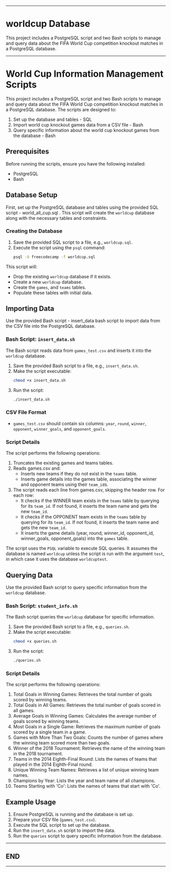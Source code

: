 
---

# worldcup Database
This project includes a PostgreSQL script and two Bash scripts to manage and query data about the FIFA World Cup competition knockout matches in a PostgreSQL database.

---

# World Cup Information Management Scripts

This project includes a PostgreSQL script and two Bash scripts to manage and query data about the FIFA World Cup competition knockout matches in a PostgreSQL database. The scripts are designed to:
1. Set up the database and tables - SQL
2. Import world cup knockout games data from a CSV file - Bash
3. Query specific information about the world cup knockout games from the database - Bash

## Prerequisites

Before running the scripts, ensure you have the following installed:

- PostgreSQL
- Bash

## Database Setup

First, set up the PostgreSQL database and tables using the provided SQL script - world_all_cup.sql . This script will create the `worldcup` database along with the necessary tables and constraints.

### Creating the Database

1. Save the provided SQL script to a file, e.g., `worldcup.sql`.
2. Execute the script using the `psql` command:
   ```bash
   psql -U freecodecamp -f worldcup.sql
   ```

This script will:

- Drop the existing `worldcup` database if it exists.
- Create a new `worldcup` database.
- Create the `games`, and `teams` tables.
- Populate these tables with initial data.

## Importing Data

Use the provided Bash script - insert_data bash script to import data from the CSV file into the PostgreSQL database.

### Bash Script: `insert_data.sh`

The Bash script reads data from `games_test.csv` and inserts it into the `worldcup` database.

1. Save the provided Bash script to a file, e.g., `insert_data.sh`.
2. Make the script executable:
   ```bash
   chmod +x insert_data.sh
   ```
3. Run the script:
   ```bash
   ./insert_data.sh
   ```

### CSV File Format

- `games_test.csv` should contain six columns: `year`, `round`, `winner`, `opponent`, `winner_goals`, and `opponent_goals`.

### Script Details

The script performs the following operations:

1. Truncates the existing games and teams tables.
2. Reads games.csv and:
   - Inserts new teams if they do not exist in the `teams` table.
   - Inserts game details into the games table, associating the winner and opponent teams using their `team_id`s.
3. The script reads each line from games.csv, skipping the header row. For each row:
   - It checks if the WINNER team exists in the `teams` table by querying for its `team_id`. If not found, it inserts the team name and gets the new `team_id`.
   - It checks if the OPPONENT team exists in the `teams` table by querying for its `team_id`. If not found, it inserts the team name and gets the new `team_id`.
   - It inserts the game details (year, round, winner_id, opponent_id, winner_goals, opponent_goals) into the `games` table.

The script uses the `PSQL` variable to execute SQL queries. It assumes the database is named `worldcup` unless the script is run with the argument `test`, in which case it uses the database `worldcuptest`.

## Querying Data

Use the provided Bash script to query specific information from the `worldcup` database.

### Bash Script: `student_info.sh`

The Bash script queries the `worldcup` database for specific information.

1. Save the provided Bash script to a file, e.g., `queries.sh`.
2. Make the script executable:
   ```bash
   chmod +x queries.sh
   ```
3. Run the script:
   ```bash
   ./queries.sh
   ```

### Script Details

The script performs the following operations:

1. Total Goals in Winning Games: Retrieves the total number of goals scored by winning teams.
2. Total Goals in All Games: Retrieves the total number of goals scored in all games.
3. Average Goals in Winning Games: Calculates the average number of goals scored by winning teams.
4. Most Goals in a Single Game: Retrieves the maximum number of goals scored by a single team in a game.
5. Games with More Than Two Goals: Counts the number of games where the winning team scored more than two goals.
6. Winner of the 2018 Tournament: Retrieves the name of the winning team in the 2018 tournament.
7. Teams in the 2014 Eighth-Final Round: Lists the names of teams that played in the 2014 Eighth-Final round.
8. Unique Winning Team Names: Retrieves a list of unique winning team names.
9. Champions by Year: Lists the year and team name of all champions.
10. Teams Starting with 'Co': Lists the names of teams that start with 'Co'.

## Example Usage

1. Ensure PostgreSQL is running and the database is set up.
2. Prepare your CSV file (`games_test.csv`).
3. Execute the SQL script to set up the database.
4. Run the `insert_data.sh` script to import the data.
5. Run the `queries` script to query specific information from the database.

---

## END

---
